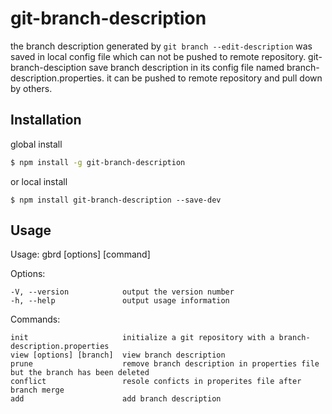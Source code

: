 # git-branch-description
the branch description generated by `git branch --edit-description` was saved in local config file which can not be pushed to remote repository. git-branch-desciption save branch description in its config file named branch-description.properties. it can be pushed to remote repository and pull down by others.

## Installation
global install
```bash
$ npm install -g git-branch-description
```
or local install
```
$ npm install git-branch-description --save-dev
```

## Usage
  Usage: gbrd [options] [command]

  Options:

    -V, --version            output the version number
    -h, --help               output usage information

  Commands:

    init                     initialize a git repository with a branch-description.properties
    view [options] [branch]  view branch description
    prune                    remove branch description in properties file but the branch has been deleted
    conflict                 resole conficts in properites file after branch merge
    add                      add branch description


